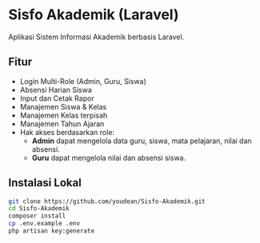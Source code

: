 # Sisfo Akademik (Laravel)

Aplikasi Sistem Informasi Akademik berbasis Laravel.

## Fitur
- Login Multi-Role (Admin, Guru, Siswa)
- Absensi Harian Siswa
- Input dan Cetak Rapor
- Manajemen Siswa & Kelas
- Manajemen Kelas terpisah
- Manajemen Tahun Ajaran
- Hak akses berdasarkan role:
  - **Admin** dapat mengelola data guru, siswa, mata pelajaran, nilai dan absensi.
  - **Guru** dapat mengelola nilai dan absensi siswa.

## Instalasi Lokal
```bash
git clone https://github.com/youdean/Sisfo-Akademik.git
cd Sisfo-Akademik
composer install
cp .env.example .env
php artisan key:generate

